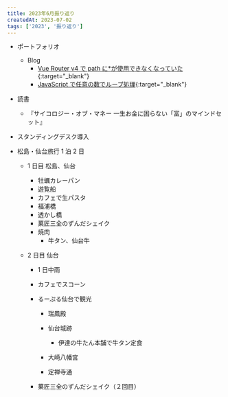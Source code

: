 ```yaml
---
title: 2023年6月振り返り
createdAt: 2023-07-02
tags: ['2023', '振り返り']
---
```


- ポートフォリオ
  - Blog
    - [Vue Router v4 で path に\*が使用できなくなっていた](https://ryo-portfolio.vercel.app/blog/article/vue-router-v4-not-found){:target="\_blank"}
    - [JavaScript で任意の数でループ処理](https://ryo-portfolio.vercel.app/blog/article/n-loop){:target="\_blank"}
- 読書
  - 『サイコロジー・オブ・マネー 一生お金に困らない「富」のマインドセット』
- スタンディングデスク導入
- 松島・仙台旅行 1 泊 2 日

  - 1 日目 松島、仙台

    - 牡蠣カレーパン
    - 遊覧船
    - カフェで生パスタ
    - 福浦橋
    - 透かし橋
    - 菓匠三全のずんだシェイク
    - 焼肉
      - 牛タン、仙台牛

  - 2 日目 仙台

    - 1 日中雨
    - カフェでスコーン
    - るーぷる仙台で観光

      - 瑞鳳殿
      - 仙台城跡
        - 伊達の牛たん本舗で牛タン定食
      - 大崎八幡宮

      - 定禅寺通

    - 菓匠三全のずんだシェイク（２回目）

